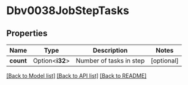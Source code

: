 # Dbv0038JobStepTasks

## Properties

Name | Type | Description | Notes
------------ | ------------- | ------------- | -------------
**count** | Option<**i32**> | Number of tasks in step | [optional]

[[Back to Model list]](../README.md#documentation-for-models) [[Back to API list]](../README.md#documentation-for-api-endpoints) [[Back to README]](../README.md)


